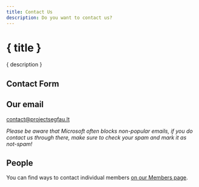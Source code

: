 ```yaml
---
title: Contact Us
description: Do you want to contact us?
---
```


<script lang="ts">
    import ContactForm from "$lib/ContactForm.svelte";
</script>

# { title }

{ description }

## Contact Form
<ContactForm />

## Our email

[contact@projectsegfau.lt](mailto:contact@projectsegfau.lt)

_Please be aware that Microsoft often blocks non-popular emails, if you do contact us through there, make sure to check your spam and mark it as not-spam!_

## People

You can find ways to contact individual members [on our Members page](/members).
